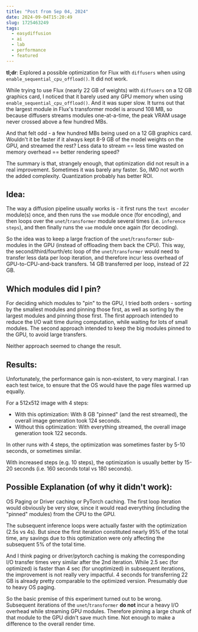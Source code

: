```yaml
---
title: "Post from Sep 04, 2024"
date: 2024-09-04T15:20:49
slug: 1725463249
tags:
  - easydiffusion
  - ai
  - lab
  - performance
  - featured
---
```

**tl;dr**: Explored a possible optimization for Flux with `diffusers` when using `enable_sequential_cpu_offload()`. It did not work.

While trying to use Flux (nearly 22 GB of weights) with `diffusers` on a 12 GB graphics card, I noticed that it barely used any GPU memory when using `enable_sequential_cpu_offload()`. And it was super slow. It turns out that the largest module in Flux's transformer model is around 108 MB, so because diffusers streams modules one-at-a-time, the peak VRAM usage never crossed above a few hundred MBs.

And that felt odd - a few hundred MBs being used on a 12 GB graphics card. Wouldn't it be faster if it always kept 8-9 GB of the model weights on the GPU, and streamed the rest? Less data to stream == less time wasted on memory overhead == better rendering speed?

The summary is that, strangely enough, that optimization did not result in a real improvement. Sometimes it was barely any faster. So, IMO not worth the added complexity. Quantization probably has better ROI.

## Idea:

The way a diffusion pipeline usually works is - it first runs the `text encoder` module(s) once, and then runs the `vae` module once (for encoding), and then loops over the `unet`/`transformer` module several times (i.e. `inference steps`), and then finally runs the `vae` module once again (for decoding).

So the idea was to keep a large fraction of the `unet`/`transformer` sub-modules in the GPU (instead of offloading them back the CPU). This way, the second/third/fourth/etc loop of the `unet`/`transformer` would need to transfer less data per loop iteration, and therefore incur less overhead of GPU-to-CPU-and-back transfers. 14 GB transferred per loop, instead of 22 GB.


## Which modules did I pin?

For deciding which modules to "pin" to the GPU, I tried both orders - sorting by the smallest modules and pinning those first, as well as sorting by the largest modules and pinning those first. The first approach intended to reduce the I/O wait time during computation, while waiting for lots of small modules. The second approach intended to keep the big modules pinned to the GPU, to avoid large transfers.

Neither approach seemed to change the result.


## Results:

Unfortunately, the performance gain is non-existent, to very marginal. I ran each test twice, to ensure that the OS would have the page files warmed up equally.

For a 512x512 image with 4 steps:
* With this optimization: With 8 GB "pinned" (and the rest streamed), the overall image generation took 124 seconds.
* Without this optimization: With everything streamed, the overall image generation took 122 seconds.

In other runs with 4 steps, the optimization was sometimes faster by 5-10 seconds, or sometimes similar.

With increased steps (e.g. 10 steps), the optimization is usually better by 15-20 seconds (i.e. 160 seconds total vs 180 seconds).


## Possible Explanation (of why it didn't work):

OS Paging or Driver caching or PyTorch caching. The first loop iteration would obviously be very slow, since it would read everything (including the "pinned" modules) from the CPU to the GPU.

The subsequent inference loops were actually faster with the optimization (2.5s vs 4s). But since the first iteration constituted nearly 95% of the total time, any savings due to this optimization were only affecting the subsequent 5% of the total time.

And I think paging or driver/pytorch caching is making the corresponding I/O transfer times very similar after the 2nd iteration. While 2.5 sec (for optimized) is faster than 4 sec (for unoptimized) in subsequent iterations, the improvement is not really very impactful. 4 seconds for transferring 22 GB is already pretty comparable to the optimized version. Presumably due to heavy OS paging.

So the basic premise of this experiment turned out to be wrong. Subsequent iterations of the `unet`/`transformer` **do not** incur a heavy I/O overhead while streaming GPU modules. Therefore pinning a large chunk of that module to the GPU didn't save much time. Not enough to make a difference to the overall render time.